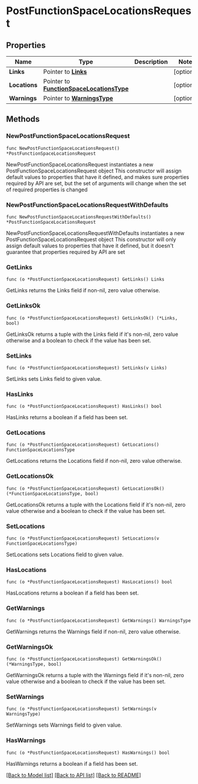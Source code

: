 # PostFunctionSpaceLocationsRequest

## Properties

Name | Type | Description | Notes
------------ | ------------- | ------------- | -------------
**Links** | Pointer to [**Links**](Links.md) |  | [optional] 
**Locations** | Pointer to [**FunctionSpaceLocationsType**](FunctionSpaceLocationsType.md) |  | [optional] 
**Warnings** | Pointer to [**WarningsType**](WarningsType.md) |  | [optional] 

## Methods

### NewPostFunctionSpaceLocationsRequest

`func NewPostFunctionSpaceLocationsRequest() *PostFunctionSpaceLocationsRequest`

NewPostFunctionSpaceLocationsRequest instantiates a new PostFunctionSpaceLocationsRequest object
This constructor will assign default values to properties that have it defined,
and makes sure properties required by API are set, but the set of arguments
will change when the set of required properties is changed

### NewPostFunctionSpaceLocationsRequestWithDefaults

`func NewPostFunctionSpaceLocationsRequestWithDefaults() *PostFunctionSpaceLocationsRequest`

NewPostFunctionSpaceLocationsRequestWithDefaults instantiates a new PostFunctionSpaceLocationsRequest object
This constructor will only assign default values to properties that have it defined,
but it doesn't guarantee that properties required by API are set

### GetLinks

`func (o *PostFunctionSpaceLocationsRequest) GetLinks() Links`

GetLinks returns the Links field if non-nil, zero value otherwise.

### GetLinksOk

`func (o *PostFunctionSpaceLocationsRequest) GetLinksOk() (*Links, bool)`

GetLinksOk returns a tuple with the Links field if it's non-nil, zero value otherwise
and a boolean to check if the value has been set.

### SetLinks

`func (o *PostFunctionSpaceLocationsRequest) SetLinks(v Links)`

SetLinks sets Links field to given value.

### HasLinks

`func (o *PostFunctionSpaceLocationsRequest) HasLinks() bool`

HasLinks returns a boolean if a field has been set.

### GetLocations

`func (o *PostFunctionSpaceLocationsRequest) GetLocations() FunctionSpaceLocationsType`

GetLocations returns the Locations field if non-nil, zero value otherwise.

### GetLocationsOk

`func (o *PostFunctionSpaceLocationsRequest) GetLocationsOk() (*FunctionSpaceLocationsType, bool)`

GetLocationsOk returns a tuple with the Locations field if it's non-nil, zero value otherwise
and a boolean to check if the value has been set.

### SetLocations

`func (o *PostFunctionSpaceLocationsRequest) SetLocations(v FunctionSpaceLocationsType)`

SetLocations sets Locations field to given value.

### HasLocations

`func (o *PostFunctionSpaceLocationsRequest) HasLocations() bool`

HasLocations returns a boolean if a field has been set.

### GetWarnings

`func (o *PostFunctionSpaceLocationsRequest) GetWarnings() WarningsType`

GetWarnings returns the Warnings field if non-nil, zero value otherwise.

### GetWarningsOk

`func (o *PostFunctionSpaceLocationsRequest) GetWarningsOk() (*WarningsType, bool)`

GetWarningsOk returns a tuple with the Warnings field if it's non-nil, zero value otherwise
and a boolean to check if the value has been set.

### SetWarnings

`func (o *PostFunctionSpaceLocationsRequest) SetWarnings(v WarningsType)`

SetWarnings sets Warnings field to given value.

### HasWarnings

`func (o *PostFunctionSpaceLocationsRequest) HasWarnings() bool`

HasWarnings returns a boolean if a field has been set.


[[Back to Model list]](../README.md#documentation-for-models) [[Back to API list]](../README.md#documentation-for-api-endpoints) [[Back to README]](../README.md)


